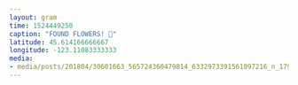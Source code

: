 ```yaml
---
layout: gram
time: 1524449250
caption: "FOUND FLOWERS! 🌼"
latitude: 45.614166666667
longitude: -123.11083333333
media:
- media/posts/201804/30601663_565724360479814_6332973391561097216_n_17939739748059017.jpg
---
```

